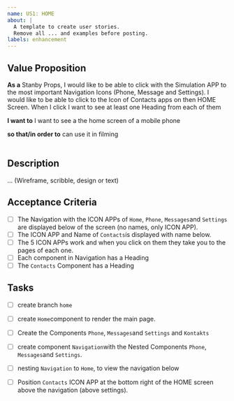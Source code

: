 ```yaml
---
name: US1: HOME
about: |
  A template to create user stories.
  Remove all ... and examples before posting.
labels: enhancement
---
```


## Value Proposition

**As a** Stanby Props, I would like to be able to click with the Simulation APP to the most important Navigation Icons (Phone, Message and Settings). I would like to be able to click to the Icon of Contacts apps on then HOME Screen. When I click I want to see at least one Heading from each of them 

**I want to** I want to see a the home screen of a mobile phone

**so that/in order to** can use it in filming  
​

## Description

... (Wireframe, scribble, design or text)
​

## Acceptance Criteria

- [ ] The Navigation with the ICON APPs of `Home`, `Phone`, `Messages`and `Settings` are displayed below of the screen (no names, only ICON APP).
- [ ] The ICON APP and Name of `Contacts`is displayed with name below.
- [ ] The 5 ICON APPs work and when you click on them they take you to the pages of each one.
- [ ] Each component in Navigation has a Heading
- [ ] The `Contacts` Component has a Heading

## Tasks

- [ ] create branch `home`
- [ ] create `Home`component to render the main page.
- [ ] Create the Components `Phone`, `Messages`and `Settings` and `Kontakts`
- [ ] create component `Navigation`with the Nested Components `Phone`, `Messages`and `Settings`.
- [ ] nesting `Navigation` to `Home`, to view the navigation below 
- [ ] Position `Contacts` ICON APP at the bottom right of the HOME screen above the navigation (above settings).






